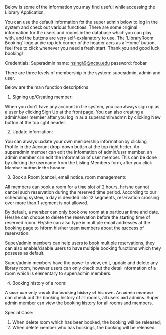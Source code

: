 
Below is some of the information you may find useful while accessing the Library Application.

You can use the default information for the super admin below to log in the system and check out various functions. There are some original information for the users and rooms in the database which you can play with, and the buttons are very self-explanatory to use. The 'LibraryRoom Booking' logo at the top left corner of the header acts as a 'Home' button, feel free to click whenever you need a fresh start. Thank you and good luck booking!


Credentials:
Superadmin name: nsingh9@ncsu.edu
password: foobar


There are three levels of membership in the system: superadmin, admin and user.

Below are the main function descriptions

1. Signing up/Creating member:

  When you don't have any account in the system, you can always sign up as a user by clicking Sign Up at the front page. You can also creating a admin/user member after you log in as a superadmin/admin by clicking New button at the top right header.

2. Update information:

  You can always update your own membership information by clicking Profile in the Account drop-down button at the top right heder. An superadmin member can edit the information of admin/user member, an admin member can edit the information of user member. This can be done by clicking the username from the Listing Members form, after you click Member button in the header. 

3. Book a Room (cancel, email notice, room management):

  All members can book a room for a time slot of 2 hours, he/she cannot cancel such reservation during the reserved time period. According to our scheduling system, a day is devided into 12 segments, reservation crossing over more than 1 segment is not allowed.
  
  By default, a member can only book one room at a particular time and date. He/she can choose to delete the reservation before the starting time of reserved room. He/she can also type in multiple email addresses at the booking page to inform his/her team members about the success of reservation. 
  
  Super/admin members can help users to book multiple reservations, they can also enable/disable users to have multiple booking functions which they possess as default.  

  Super/admin members have the power to view, edit, update and delete any library room, however users can only check out the detail information of a room which is elementary to super/admin members.


4. Booking history of a room:
  
  A user can only check the booking history of his own. An admin member can check out the booking history of all rooms, all users and admins. Super admin member can view the booking history for all rooms and members.



  Special Case:
  1. When delete room which has been booked, the booking will be released;
  2. When delete member who has bookings, the booking will be released.





